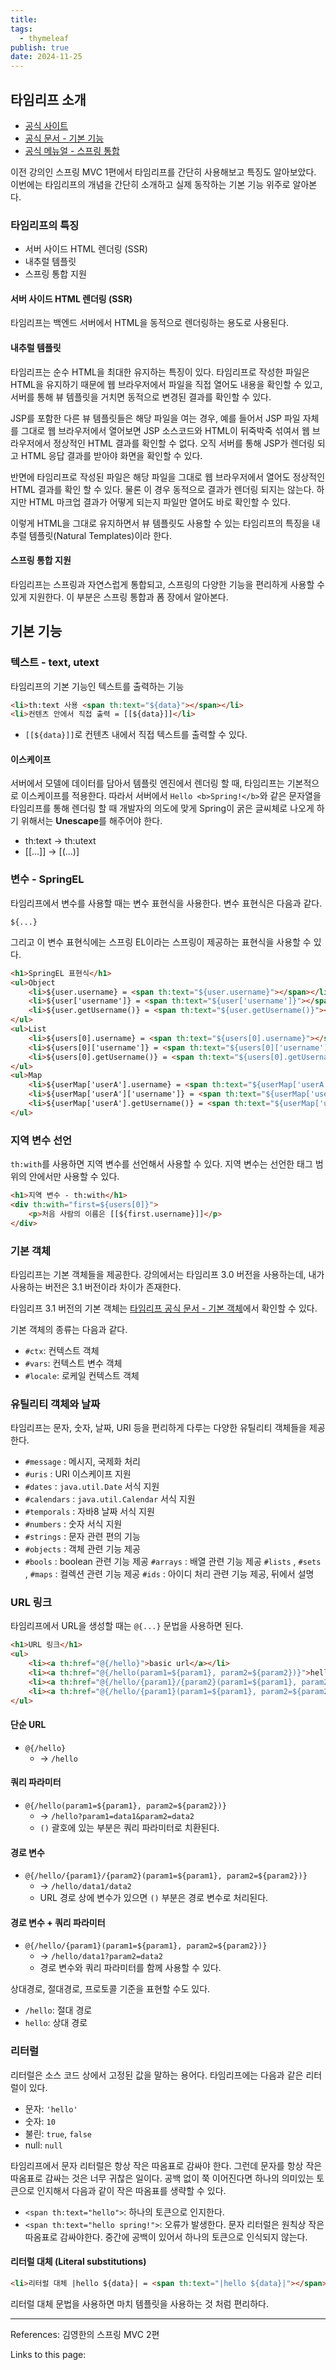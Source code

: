 ```yaml
---
title: 
tags:
  - thymeleaf
publish: true
date: 2024-11-25
---
```

## 타임리프 소개
- [공식 사이트](https://www.thymeleaf.org)
- [공식 문서 - 기본 기능](https://www.thymeleaf.org/doc/tutorials/3.1/usingthymeleaf.html)
- [공식 메뉴얼 - 스프링 통합](https://www.thymeleaf.org/doc/tutorials/3.1/thymeleafspring.html)

이전 강의인 스프링 MVC 1편에서 타임리프를 간단히 사용해보고 특징도 알아보았다. 이번에는 타임리프의 개념을 간단히 소개하고 실제 동작하는 기본 기능 위주로 알아본다.

### 타임리프의 특징
- 서버 사이드 HTML 렌더링 (SSR)
- 내추럴 템플릿
- 스프링 통합 지원

#### 서버 사이드 HTML 렌더링 (SSR)

타임리프는 백엔드 서버에서 HTML을 동적으로 렌더링하는 용도로 사용된다.

#### 내추럴 템플릿

타임리프는 순수 HTML을 최대한 유지하는 특징이 있다. 타임리프로 작성한 파일은 HTML을 유지하기 때문에 웹 브라우저에서 파일을 직접 열어도 내용을 확인할 수 있고, 서버를 통해 뷰 템플릿을 거치면 동적으로 변경된 결과를 확인할 수 있다.

JSP를 포함한 다른 뷰 템플릿들은 해당 파일을 여는 경우, 예를 들어서 JSP 파일 자체를 그대로 웹 브라우저에서 열어보면 JSP 소스코드와 HTML이 뒤죽박죽 섞여서 웹 브라우저에서 정상적인 HTML 결과를 확인할 수 없다. 오직 서버를 통해 JSP가 렌더링 되고 HTML 응답 결과를 받아야 화면을 확인할 수 있다.

반면에 타임리프로 작성된 파일은 해당 파일을 그대로 웹 브라우저에서 열어도 정상적인 HTML 결과를 확인 할 수 있다. 물론 이 경우 동적으로 결과가 렌더링 되지는 않는다. 하지만 HTML 마크업 결과가 어떻게 되는지 파일만 열어도 바로 확인할 수 있다.

이렇게 HTML을 그대로 유지하면서 뷰 템플릿도 사용할 수 있는 타임리프의 특징을 내추럴 템플릿(Natural Templates)이라 한다.

#### 스프링 통합 지원
타임리프는 스프링과 자연스럽게 통합되고, 스프링의 다양한 기능을 편리하게 사용할 수 있게 지원한다. 이 부분은 스프링 통합과 폼 장에서 알아본다.

## 기본 기능

### 텍스트 - text, utext
타임리프의 기본 기능인 텍스트를 출력하는 기능

```html
<li>th:text 사용 <span th:text="${data}"></span></li>  
<li>컨텐츠 안에서 직접 출력 = [[${data}]]</li>
```

- `[[${data}]]`로 컨텐츠 내에서 직접 텍스트를 출력할 수 있다.

#### 이스케이프
서버에서 모델에 데이터를 담아서 템플릿 엔진에서 렌더링 할 때, 타임리프는 기본적으로 이스케이프를 적용한다. 따라서 서버에서 `Hello <b>Spring!</b>`와 같은 문자열을 타임리프를 통해 렌더링 할 때 개발자의 의도에 맞게 Spring이 굵은 글씨체로 나오게 하기 위해서는 **Unescape**를 해주어야 한다.

- th:text -> th:utext
- \[\[...]] -> \[(...)]


### 변수 - SpringEL
타임리프에서 변수를 사용할 때는 변수 표현식을 사용한다. 변수 표현식은 다음과 같다.

`${...}`

그리고 이 변수 표현식에는 스프링 EL이라는 스프링이 제공하는 표현식을 사용할 수 있다.

```html
<h1>SpringEL 표현식</h1>  
<ul>Object  
    <li>${user.username} = <span th:text="${user.username}"></span></li>  
    <li>${user['username']} = <span th:text="${user['username']}"></span></li>  
    <li>${user.getUsername()} = <span th:text="${user.getUsername()}"></span></li>  
</ul>  
<ul>List  
    <li>${users[0].username} = <span th:text="${users[0].username}"></span></li>  
    <li>${users[0]['username']} = <span th:text="${users[0]['username']}"></span></li>  
    <li>${users[0].getUsername()} = <span th:text="${users[0].getUsername()}"></span></li>  
</ul>  
<ul>Map  
    <li>${userMap['userA'].username} = <span th:text="${userMap['userA'].username}"></span></li>  
    <li>${userMap['userA']['username']} = <span th:text="${userMap['userA']['username']}"></span></li>  
    <li>${userMap['userA'].getUsername()} = <span th:text="${userMap['userA'].getUsername()}"></span></li>  
</ul>
```

### 지역 변수 선언
`th:with`를 사용하면 지역 변수를 선언해서 사용할 수 있다. 지역 변수는 선언한 태그 범위의 안에서만 사용할 수 있다.

```html
<h1>지역 변수 - th:with</h1>  
<div th:with="first=${users[0]}">  
    <p>처음 사람의 이름은 [[${first.username}]]</p>  
</div>
```

### 기본 객체
타임리프는 기본 객체들을 제공한다. 강의에서는 타임리프 3.0 버전을 사용하는데, 내가 사용하는 버전은 3.1 버전이라 차이가 존재한다.

타임리프 3.1 버전의 기본 객체는 [타임리프 공식 문서 - 기본 객체](https://www.thymeleaf.org/doc/tutorials/3.1/usingthymeleaf.html#expression-basic-objects)에서 확인할 수 있다.

기본 객체의 종류는 다음과 같다.
- `#ctx`: 컨텍스트 객체
- `#vars`: 컨텍스트 변수 객체
- `#locale`: 로케일 컨텍스트 객체

### 유틸리티 객체와 날짜
타임리프는 문자, 숫자, 날짜, URI 등을 편리하게 다루는 다양한 유틸리티 객체들을 제공한다.

- `#message` : 메시지, 국제화 처리
- `#uris` : URI 이스케이프 지원
- `#dates` : `java.util.Date` 서식 지원
- `#calendars` : `java.util.Calendar` 서식 지원
- `#temporals` : 자바8 날짜 서식 지원
- `#numbers` : 숫자 서식 지원
- `#strings` : 문자 관련 편의 기능
- `#objects` : 객체 관련 기능 제공
- `#bools` : boolean 관련 기능 제공
  `#arrays` : 배열 관련 기능 제공
  `#lists` , `#sets` , `#maps` : 컬렉션 관련 기능 제공
  `#ids` : 아이디 처리 관련 기능 제공, 뒤에서 설명

### URL 링크
타임리프에서 URL을 생성할 때는 `@{...}` 문법을 사용하면 된다.

```html
<h1>URL 링크</h1>  
<ul>  
    <li><a th:href="@{/hello}">basic url</a></li>  
    <li><a th:href="@{/hello(param1=${param1}, param2=${param2})}">hello query param</a></li>  
    <li><a th:href="@{/hello/{param1}/{param2}(param1=${param1}, param2=${param2})}">path variable</a></li>  
    <li><a th:href="@{/hello/{param1}(param1=${param1}, param2=${param2})}">path variable + query parameter</a></li>  
</ul>
```

#### 단순 URL
- `@{/hello}` 
	- -> `/hello`
#### 쿼리 파라미터
- `@{/hello(param1=${param1}, param2=${param2})}`
	- -> `/hello?param1=data1&param2=data2`
	- `()` 괄호에 있는 부분은 쿼리 파라미터로 치환된다.
#### 경로 변수
- `@{/hello/{param1}/{param2}(param1=${param1}, param2=${param2})}`
	- -> `/hello/data1/data2`
	- URL 경로 상에 변수가 있으면 `()` 부분은 경로 변수로 처리된다.
#### 경로 변수 + 쿼리 파라미터
- `@{/hello/{param1}(param1=${param1}, param2=${param2})}`
	- -> `/hello/data1?param2=data2`
	- 경로 변수와 쿼리 파라미터를 함께 사용할 수 있다.

상대경로, 절대경로, 프로토콜 기준을 표현할 수도 있다.
- `/hello`: 절대 경로
- `hello`: 상대 경로

### 리터럴
리터럴은 소스 코드 상에서 고정된 값을 말하는 용어다. 타임리프에는 다음과 같은 리터럴이 있다.

- 문자: `'hello'`
- 숫자: `10`
- 불린: `true`, `false`
- null: `null`

타임리프에서 문자 리터럴은 항상 작은 따옴표로 감싸야 한다. 그런데 문자를 항상 작은 따옴표로 감싸는 것은 너무 귀찮은 일이다. 공백 없이 쭉 이어진다면 하나의 의미있는 토큰으로 인지해서 다음과 같이 작은 따옴표를 생략할 수 있다.

- `<span th:text="hello">`: 하나의 토큰으로 인지한다.
- `<span th:text="hello spring!">`:  오류가 발생한다. 문자 리터럴은 원칙상 작은 따옴표로 감싸야한다. 중간에 공백이 있어서 하나의 토큰으로 인식되지 않는다.

#### 리터럴 대체 (Literal substitutions)
```html
<li>리터럴 대체 |hello ${data}| = <span th:text="|hello ${data}|"></span></li>
```

리터럴 대체 문법을 사용하면 마치 템플릿을 사용하는 것 처럼 편리하다.

---
References: 김영한의 스프링 MVC 2편

Links to this page: 